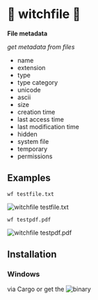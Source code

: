# 🔮 witchfile 🧹

**File metadata**

*get metadata from files*

* name
* extension
* type
* type category
* unicode
* ascii
* size
* creation time
* last access time
* last modification time
* hidden
* system file
* temporary
* permissions

## Examples

```wf testfile.txt```

![witchfile testfile.txt](https://github.com/Phydon/witchfile/blob/master/assets/wtxt.png)

```wf testpdf.pdf```

![witchfile testpdf.pdf](https://github.com/Phydon/witchfile/blob/master/assets/wpdf.png)

## Installation

### Windows

via Cargo or get the ![binary](https://github.com/Phydon/witchfile/releases)

